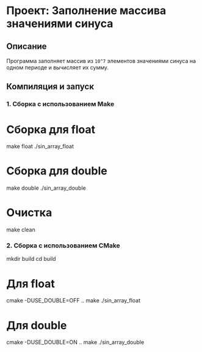 # Проект: Заполнение массива значениями синуса

## Описание
Программа заполняет массив из `10^7` элементов значениями синуса на одном периоде и вычисляет их сумму.

## Компиляция и запуск

### 1. Сборка с использованием Make
# Сборка для float
make float
./sin_array_float

# Сборка для double
make double
./sin_array_double

# Очистка
make clean

### 2. Сборка с использованием CMake
mkdir build
cd build

# Для float
cmake -DUSE_DOUBLE=OFF ..
make
./sin_array_float

# Для double
cmake -DUSE_DOUBLE=ON ..
make
./sin_array_double

